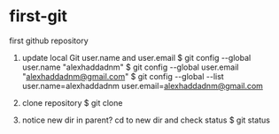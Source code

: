 # first-git
first github repository 

1. update local Git user.name and user.email
$ git config --global user.name "alexhaddadnm"
$ git config --global user.email "alexhaddadnm@gmail.com"
$ git config --global --list
user.name=alexhaddadnm
user.email=alexhaddadnm@gmail.com

2. clone repository
$ git clone <paste repo url here>
  
3. notice new dir in parent? cd to new dir and check status
$ git status


